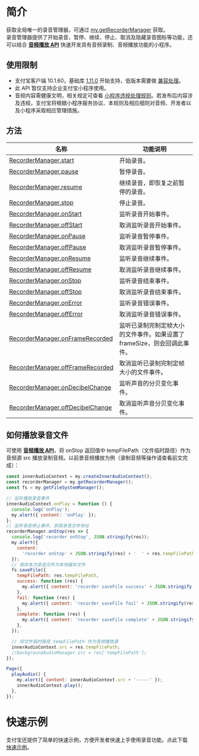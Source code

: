 # 简介

获取全局唯一的录音管理器，可通过 [my.getRecorderManager](https://opendocs.alipay.com/mini/api/getrecordermanager) 获取。<br />录音管理器提供了开始录音、暂停、继续、停止、取消及隐藏录音图标等功能，还可以结合  **[音频播放 API](https://opendocs.alipay.com/mini/03l3fn)** 快速开发具有音频录制、音频播放功能的小程序。

## 使用限制

- 支付宝客户端 10.1.60，基础库 [1.11.0](https://opendocs.alipay.com/mini/framework/lib) 开始支持，低版本需要做 [兼容处理](https://docs.alipay.com/mini/framework/compatibility)。
- 此 API 暂仅支持企业支付宝小程序使用。
- 音频内容需健康文明，相关规定可查看 [小程序违规处理规则](https://docs.open.alipay.com/rules_mini/nowgsa)。若发布后内容涉及违规，支付宝将根据小程序服务协议、本规则及相应细则对音频、开发者以及小程序采取相应管理措施。

## 方法

| **名称** | **功能说明** |
| --- | --- |
| [RecorderManager.start](https://opendocs.alipay.com/mini/api/recordermanager/start) | 开始录音。 |
| [RecorderManager.pause](https://opendocs.alipay.com/mini/api/recordermanager/pause) | 暂停录音。 |
| [RecorderManager.resume](https://opendocs.alipay.com/mini/api/recordermanager/resume) | 继续录音，即恢复之前暂停的录音。 |
| [RecorderManager.stop](https://opendocs.alipay.com/mini/api/recordermanager/stop) | 停止录音。 |
| [RecorderManager.onStart](https://opendocs.alipay.com/mini/api/recordermanager/onstart) | 监听录音开始事件。 |
| [RecorderManager.offStart](https://opendocs.alipay.com/mini/api/recordermanager/offstart) | 取消监听录音开始事件。 |
| [RecorderManager.onPause](https://opendocs.alipay.com/mini/api/recordermanager/onpause) | 监听录音暂停事件。 |
| [RecorderManager.offPause](https://opendocs.alipay.com/mini/api/recordermanager/offpause) | 取消监听录音暂停事件。 |
| [RecorderManager.onResume](https://opendocs.alipay.com/mini/api/recordermanager/onresume) | 监听录音继续事件。 |
| [RecorderManager.offResume](https://opendocs.alipay.com/mini/api/recordermanager/offresume) | 取消监听录音继续事件。 |
| [RecorderManager.onStop](https://opendocs.alipay.com/mini/api/recordermanager/onstop) | 监听录音结束事件。 |
| [RecorderManager.offStop](https://opendocs.alipay.com/mini/api/recordermanager/offstop) | 取消监听录音结束事件。 |
| [RecorderManager.onError](https://opendocs.alipay.com/mini/api/recordermanager/onerror) | 监听录音错误事件。 |
| [RecorderManager.offError](https://opendocs.alipay.com/mini/api/recordermanager/offerror) | 取消监听录音错误事件。 |
| [RecorderManager.onFrameRecorded](https://opendocs.alipay.com/mini/api/recordermanager/onframerecorded) | 监听已录制完制定帧大小的文件事件。如果设置了 frameSize，则会回调此事件。 |
| [RecorderManager.offFrameRecorded](https://opendocs.alipay.com/mini/api/recordermanager/offframerecorded) | 取消监听已录制完制定帧大小的文件事件。 |
| [RecorderManager.onDecibelChange](https://opendocs.alipay.com/mini/01acgm) | 监听声音的分贝变化事件。 |
| [RecorderManager.offDecibelChange](https://opendocs.alipay.com/mini/03hbnp) | 取消监听声音分贝变化事件。 |


## 如何播放录音文件

可使用 **[音频播放 API](https://opendocs.alipay.com/mini/03l3fn)**，将 onStop 返回值中 tempFilePath（文件临时路径）作为音频源 src 播放录制音频。以前景音频播放为例（录制音频等操作请查看前文完成）：

```javascript
const innerAudioContext = my.createInnerAudioContext();
const recorderManager = my.getRecorderManager();
const fs = my.getFileSystemManager();

// 监听播放录音事件
innerAudioContext.onPlay = function () {
  console.log('onPlay');
  my.alert({ content: 'onPlay' });
};
// 监听录音停止事件，获取录音文件地址
recorderManager.onStop(res => {
  console.log('recorder onStop', JSON.stringify(res));
  my.alert({
    content:
      'recorder onStop' + JSON.stringify(res) + '  ' + res.tempFilePath,
  });
  // 保存本次录音文件为本地缓存文件
  fs.saveFile({
    tempFilePath: res.tempFilePath,
    success: function (res) {
      my.alert({ content: 'recorder saveFile success' + JSON.stringify(res) });
    },
    fail: function (res) {
      my.alert({ content: 'recorder saveFile fail' + JSON.stringify(res) });
    },
    complete: function (res) {
      my.alert({ content: 'recorder saveFile complete' + JSON.stringify(res) });
    },
  });

  // 将文件临时路径 tempFilePath 作为音频播放源
  innerAudioContext.src = res.tempFilePath;
  //backgroundAudioManager.src = res['tempFilePath'];
});

Page({
  playAudio() {
    my.alert({ content: innerAudioContext.src + '-----' });
    innerAudioContext.play();
  },
});
```

# 快速示例

支付宝还提供了简单的快速示例，方便开发者快速上手使用录音功能。点此下载 [快速示例](https://gw.alipayobjects.com/os/bmw-prod/6983def6-6052-4479-a37a-bbff8ca6c6ae.zip)。
